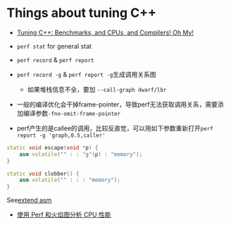 # Things about tuning C++

* [Tuning C++: Benchmarks, and CPUs, and Compilers! Oh My!](https://www.youtube.com/watch?v=nXaxk27zwlk)

* `perf stat` for general stat
* `perf record` & `perf report`
* `perf record -g` & `perf report -g`生成调用关系图
  * 如果堆栈信息不全，要加 `--call-graph dwarf/lbr`
* 一般的编译优化会干掉frame-pointer，导致perf无法获取调用关系，需要添加编译参数`-fno-omit-frame-pointer`
* perf产生的是callee的调用，比较反直觉，可以用如下参数重新打开`perf report -g 'graph,0.5,caller'`
  
```cpp
static void escape(void *p) {
    asm volatile("" : : "g"(p) : "memory");
}

static void clobber() {
    asm volatile("" : : : "memory");
}
```

See[extend asm](../../Compile_Link/compile/gcc/extend_asm.md)

- [使用 Perf 和火焰图分析 CPU 性能](https://senlinzhan.github.io/2018/03/18/perf/?from=from_parent_mindnote)